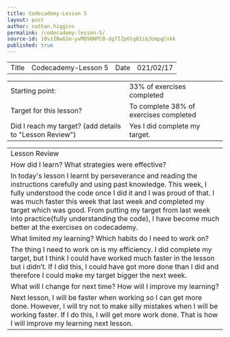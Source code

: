 ```yaml
---
title: Codecademy-Lesson 5
layout: post
author: nathan.higgins
permalink: /codecademy-lesson-5/
source-id: 10vzIBwG1m-yvMD90NPC0-dg7IZpGtg81ibJUmpgCnkk
published: true
---
```

<table>
  <tr>
    <td>Title</td>
    <td>Codecademy-Lesson 5</td>
    <td>Date</td>
    <td>021/02/17</td>
  </tr>
</table>


<table>
  <tr>
    <td>Starting point:</td>
    <td>33% of exercises completed</td>
  </tr>
  <tr>
    <td>Target for this lesson?</td>
    <td>To complete 38% of exercises completed</td>
  </tr>
  <tr>
    <td>Did I reach my target? 
(add details to "Lesson Review")</td>
    <td> Yes I did complete my target.</td>
  </tr>
</table>


<table>
  <tr>
    <td>Lesson Review</td>
  </tr>
  <tr>
    <td>How did I learn? What strategies were effective? </td>
  </tr>
  <tr>
    <td>In today's lesson I learnt by perseverance and reading the instructions carefully and using past knowledge. This week, I fully understood the code once I did it and I was proud of that. I was much faster this week that last week and completed my target which was good. From putting my target from last week into practice(fully understanding the code), I have become much better at the exercises on codecademy.</td>
  </tr>
  <tr>
    <td>What limited my learning? Which habits do I need to work on? </td>
  </tr>
  <tr>
    <td>The thing I need to work on is my efficiency. I did complete my target, but I think I could have worked much faster in the lesson but i didn’t. If I did this, I could have got more done than I did and therefore I could make my target bigger the next week. </td>
  </tr>
  <tr>
    <td>What will I change for next time? How will I improve my learning?</td>
  </tr>
  <tr>
    <td>Next lesson, I will be faster when working so I can get more done. However, I will try not to make silly mistakes when I will be working faster. If I do this, I will get more work done. That is how I will improve my learning next lesson.</td>
  </tr>
</table>


